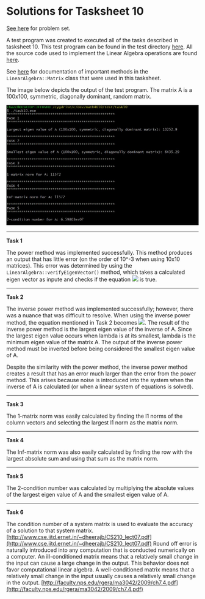 # Solutions for Tasksheet 10
[See here](https://github.com/jvkoebbe/math4610/blob/master/tasksheets/tasksheet_10/html/tasksheet_10.html) for problem set.

A test program was created to executed all of the tasks described in tasksheet 10. This test program can be found in the test directory [here](../test/task10/task10.cpp). All the source code used to implement the Linear Algebra operations are found [here](../src/linsolver.cpp).

See [here](../software_manual/README.md) for documentation of important methods in the `LinearAlgebra::Matrix` class that were used in this tasksheet.

The image below depicts the output of the test program. The matrix A is a 100x100, symmetric, diagonally dominant, random matrix.

![](../images/tasksheet10.JPG)

<hr>

**Task 1**

The power method was implemented successfully. This method produces an output that has little error (on the order of 10^-3 when using 10x10 matrices). This error was determined by using the `LinearAlgebra::verifyEigenVector()` method, which takes a calculated eigen vector as inpute and checks if the equation <img src="https://render.githubusercontent.com/render/math?math=Av = \lambda v"> is true.

<hr>

**Task 2**

The inverse power method was implemented successfully; however, there was a nuance that was difficult to resolve. When using the inverse power method, the equation mentioned in Task 2 becomes <img src="https://render.githubusercontent.com/render/math?math=A^{-1}v = \lambda^{-1}v">. The result of the inverse power method is the largest eigen value of the inverse of A. Since the largest eigen value occurs when lambda is at its smallest, lambda is the minimum eigen value of the matrix A. The output of the inverse power method must be inverted before being considered the smallest eigen value of A.

Despite the similarity with the power method, the inverse power method creates a result that has an error much larger than the error from the power method. This arises because noise is introduced into the system when the inverse of A is calculated (or when a linear system of equations is solved).

<hr>

**Task 3**

The 1-matrix norm was easily calculated by finding the l1 norms of the column vectors and selecting the largest l1 norm as the matrix norm.

<hr>

**Task 4**

The Inf-matrix norm was also easily calculated by finding the row with the largest absolute sum and using that sum as the matrix norm.

<hr>

**Task 5**

The 2-condition number was calculated by multiplying the absolute values of the largest eigen value of A and the smallest eigen value of A.

<hr>

**Task 6**

The condition number of a system matrix is used to evaluate the accuracy of a solution to that system matrix. [http://www.cse.iitd.ernet.in/~dheerajb/CS210_lect07.pdf](http://www.cse.iitd.ernet.in/~dheerajb/CS210_lect07.pdf) Round off error is naturally introduced into any computation that is conducted numerically on a computer. An ill-conditioned matrix means that a relatively small change in the input can cause a large change in the output. This behavior does not favor computational linear algebra. A well-conditioned matrix means that a relatively small change in the input usually causes a relatively small change in the output.  [http://faculty.nps.edu/rgera/ma3042/2009/ch7.4.pdf](http://faculty.nps.edu/rgera/ma3042/2009/ch7.4.pdf)

